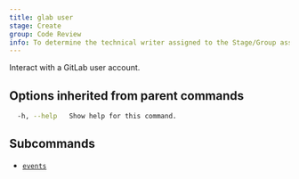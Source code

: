 ```yaml
---
title: glab user
stage: Create
group: Code Review
info: To determine the technical writer assigned to the Stage/Group associated with this page, see https://about.gitlab.com/handbook/product/ux/technical-writing/#assignments
---
```


<!--
This documentation is auto generated by a script.
Please do not edit this file directly. Run `make gen-docs` instead.
-->

Interact with a GitLab user account.

## Options inherited from parent commands

```bash title="terminal"
  -h, --help   Show help for this command.
```

## Subcommands

- [`events`](/docs/user/events)
